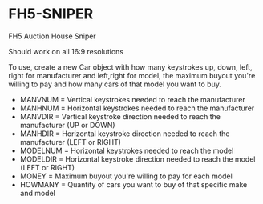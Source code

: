 # FH5-SNIPER
FH5 Auction House Sniper

Should work on all 16:9 resolutions

To use, create a new Car object with how many keystrokes up, down, left, right for manufacturer and left,right for model, the maximum buyout you're willing to pay and how many cars of that model you want to buy.

- MANVNUM = Vertical keystrokes needed to reach the manufacturer
- MANHNUM = Horizontal keystrokes needed to reach the manufacturer 
- MANVDIR = Vertical keystroke direction needed to reach the manufacturer (UP or DOWN) 
- MANHDIR = Horizontal keystroke direction needed to reach the manufacturer (LEFT or RIGHT)
- MODELNUM = Horizontal keystrokes needed to reach the model
- MODELDIR = Horizontal keystroke direction needed to reach the model (LEFT or RIGHT)
- MONEY = Maximum buyout you're willing to pay for each model
- HOWMANY = Quantity of cars you want to buy of that specific make and model
